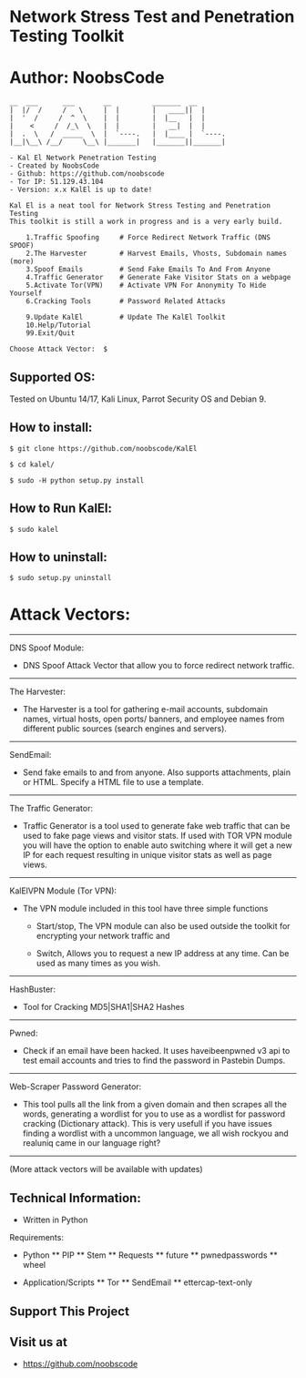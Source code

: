 # Network Stress Test and Penetration Testing Toolkit
# Author: NoobsCode
```
__  ___      ___       __          _______  __
|  |/  /     /   \     |  |        |   ____||  |
|  '  /     /  ^  \    |  |        |  |__   |  |
|    <     /  /_\  \   |  |        |   __|  |  |
|  .  \   /  _____  \  |  `----.   |  |____ |  `----.
|__|\__\ /__/     \__\ |_______|   |_______||_______|

- Kal El Network Penetration Testing
- Created by NoobsCode
- Github: https://github.com/noobscode
- Tor IP: 51.129.43.104
- Version: x.x KalEl is up to date!

Kal El is a neat tool for Network Stress Testing and Penetration Testing
This toolkit is still a work in progress and is a very early build.

    1.Traffic Spoofing     # Force Redirect Network Traffic (DNS SPOOF)
    2.The Harvester        # Harvest Emails, Vhosts, Subdomain names (more)
    3.Spoof Emails         # Send Fake Emails To And From Anyone
    4.Traffic Generator    # Generate Fake Visitor Stats on a webpage
    5.Activate Tor(VPN)    # Activate VPN For Anonymity To Hide Yourself
    6.Cracking Tools       # Password Related Attacks

    9.Update KalEl         # Update The KalEl Toolkit
    10.Help/Tutorial
    99.Exit/Quit

Choose Attack Vector:  $
```
Supported OS:
-------------------
Tested on Ubuntu 14/17, Kali Linux, Parrot Security OS and Debian 9.

How to install:
-------------------
``$ git clone https://github.com/noobscode/KalEl``

``$ cd kalel/``

``$ sudo -H python setup.py install``

How to Run KalEl:
-------------------
``$ sudo kalel``

How to uninstall:
-------------------
``$ sudo setup.py uninstall``


# Attack Vectors:
-------------------
DNS Spoof Module:
* DNS Spoof Attack Vector that allow you to force redirect network traffic.
-------------------
The Harvester:
* The Harvester is a tool for gathering e-mail accounts, subdomain names, virtual hosts, open ports/ banners, and employee names from different public sources (search engines and servers).
-------------------
SendEmail:
* Send fake emails to and from anyone. Also supports attachments, plain or HTML.
  Specify a HTML file to use a template.
-------------------
The Traffic Generator:
* Traffic Generator is a tool used to generate fake web traffic that can be used   to fake page views and visitor stats. If used with TOR VPN module you will have the option to enable auto switching where it will get a new IP for each request resulting in unique visitor stats as well as page views.
-------------------
KalElVPN Module (Tor VPN):
* The VPN module included in this tool have three simple functions

  - Start/stop, The VPN module can also be used outside the toolkit
    for encrypting your network traffic and

  - Switch, Allows you to request a new IP address at any time.
    Can be used as many times as you wish.
-------------------
HashBuster:
* Tool for Cracking MD5|SHA1|SHA2 Hashes
-------------------
Pwned:
* Check if an email have been hacked. It uses haveibeenpwned v3 api to test email accounts and tries to find the password in Pastebin Dumps.
-------------------
Web-Scraper Password Generator:
* This tool pulls all the link from a given domain and then
  scrapes all the words, generating a wordlist for you to use as a wordlist for password cracking (Dictionary attack).
  This is very usefull if you have issues finding a wordlist with a uncommon language, we all wish rockyou and realuniq came in our language right?
-------------------
(More attack vectors will be available with updates)

Technical Information:
-------------------------------
* Written in Python

Requirements:
* Python
** PIP
** Stem
** Requests
** future
** pwnedpasswords
** wheel

* Application/Scripts
** Tor
** SendEmail
** ettercap-text-only

Support This Project
--------------------
  Visit us at
  -----------
* https://github.com/noobscode
